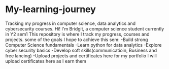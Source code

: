 # My-learning-journey
Tracking my progress in computer science, data analytics and cybersecurity courses.
Hi! I'm Bridgit, a computer science student currently in Y2 sem1
This repository is where I track my progress, courses and projects.
some of the goals I hope to achieve this sem:
-Build strong Computer Science fundamentals
-Learn python for data analytics
-Explore cyber security basics
-Develop soft skills(communicatioin, Business and free lancing)
-Upload projects and certificates here for my portfolio
I will upload certificates here as I earn them
